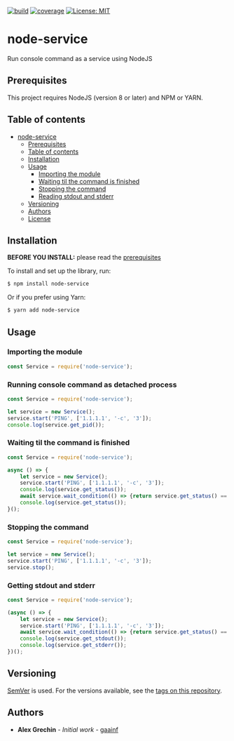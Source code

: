 [![build](https://github.com/gaainf/node-service/actions/workflows/build.yml/badge.svg)](https://github.com/gaainf/node-service/actions/workflows/build.yml)
[![coverage](https://codecov.io/gh/gaainf/node-service/branch/master/graph/badge.svg)](https://codecov.io/gh/gaainf/node-service/)
[![License: MIT](https://img.shields.io/badge/License-MIT-yellow.svg)](https://github.com/gaainf/node-service/blob/master/LICENSE)

# node-service
Run console command as a service using NodeJS

## Prerequisites

This project requires NodeJS (version 8 or later) and NPM or YARN.

## Table of contents
- [node-service](#node-service)
  - [Prerequisites](#prerequisites)
  - [Table of contents](#table-of-contents)
  - [Installation](#installation)
  - [Usage](#usage)
    - [Importing the module](#importing-the-module)
    - [Waiting til the command is finished](#waiting-til-command-is-finished)
    - [Stopping the command](#stopping-the-command)
    - [Reading stdout and stderr](#getting-stdout-and-stderr)
  - [Versioning](#versioning)
  - [Authors](#authors)
  - [License](#license)

## Installation

**BEFORE YOU INSTALL:** please read the [prerequisites](#prerequisites)

To install and set up the library, run:

```sh
$ npm install node-service
```

Or if you prefer using Yarn:

```sh
$ yarn add node-service
```

## Usage

### Importing the module

```js
const Service = require('node-service');
```

### Running console command as detached process

```js
const Service = require('node-service');

let service = new Service();
service.start('PING', ['1.1.1.1', '-c', '3']);
console.log(service.get_pid());
```

### Waiting til the command is finished

```js
const Service = require('node-service');

async () => {
    let service = new Service();
    service.start('PING', ['1.1.1.1', '-c', '3']);
    console.log(service.get_status());
    await service.wait_condition(() => {return service.get_status() == 'finished'}, 3000);
    console.log(service.get_status());
}();
```

### Stopping the command

```js
const Service = require('node-service');

let service = new Service();
service.start('PING', ['1.1.1.1', '-c', '3']);
service.stop();
```

### Getting stdout and stderr

```js
const Service = require('node-service');

(async () => {
    let service = new Service();
    service.start('PING', ['1.1.1.1', '-c', '3']);
    await service.wait_condition(() => {return service.get_status() == 'finished'}, 3000);
    console.log(service.get_stdout());
    console.log(service.get_stderr());
})();
```
## Versioning

[SemVer](http://semver.org/) is used. For the versions available, see the [tags on this repository](https://github.com/your/project/tags).

## Authors

* **Alex Grechin** - *Initial work* - [gaainf](https://github.com/gaainf)